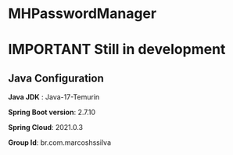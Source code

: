 # MHPasswordManager
# IMPORTANT **Still in development**

## Java Configuration
**Java JDK** : Java-17-Temurin

**Spring Boot version**: 2.7.10

**Spring Cloud**: 2021.0.3

**Group Id**: br.com.marcoshssilva